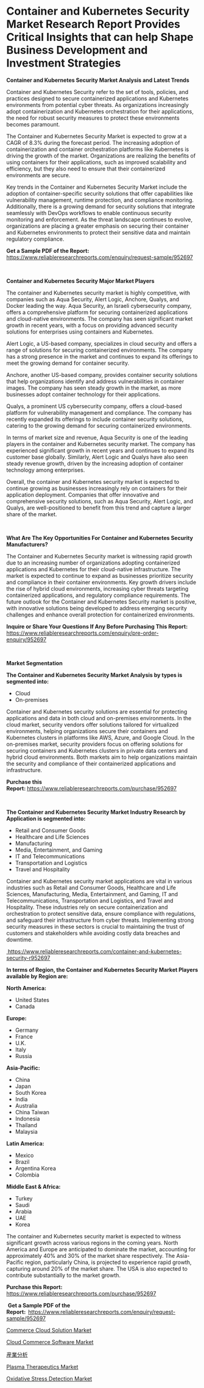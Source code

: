 <p><h1>Container and Kubernetes Security Market Research Report Provides Critical Insights that can help Shape Business Development and Investment Strategies</h1></p><p><strong>Container and Kubernetes Security Market Analysis and Latest Trends</strong></p>
<p><p>Container and Kubernetes Security refer to the set of tools, policies, and practices designed to secure containerized applications and Kubernetes environments from potential cyber threats. As organizations increasingly adopt containerization and Kubernetes orchestration for their applications, the need for robust security measures to protect these environments becomes paramount.</p><p>The Container and Kubernetes Security Market is expected to grow at a CAGR of 8.3% during the forecast period. The increasing adoption of containerization and container orchestration platforms like Kubernetes is driving the growth of the market. Organizations are realizing the benefits of using containers for their applications, such as improved scalability and efficiency, but they also need to ensure that their containerized environments are secure.</p><p>Key trends in the Container and Kubernetes Security Market include the adoption of container-specific security solutions that offer capabilities like vulnerability management, runtime protection, and compliance monitoring. Additionally, there is a growing demand for security solutions that integrate seamlessly with DevOps workflows to enable continuous security monitoring and enforcement. As the threat landscape continues to evolve, organizations are placing a greater emphasis on securing their container and Kubernetes environments to protect their sensitive data and maintain regulatory compliance.</p></p>
<p><strong>Get a Sample PDF of the Report:&nbsp;</strong> <a href="https://www.reliableresearchreports.com/enquiry/request-sample/952697">https://www.reliableresearchreports.com/enquiry/request-sample/952697</a></p>
<p>&nbsp;</p>
<p><strong>Container and Kubernetes Security Major Market Players</strong></p>
<p><p>The container and Kubernetes security market is highly competitive, with companies such as Aqua Security, Alert Logic, Anchore, Qualys, and Docker leading the way. Aqua Security, an Israeli cybersecurity company, offers a comprehensive platform for securing containerized applications and cloud-native environments. The company has seen significant market growth in recent years, with a focus on providing advanced security solutions for enterprises using containers and Kubernetes.</p><p>Alert Logic, a US-based company, specializes in cloud security and offers a range of solutions for securing containerized environments. The company has a strong presence in the market and continues to expand its offerings to meet the growing demand for container security.</p><p>Anchore, another US-based company, provides container security solutions that help organizations identify and address vulnerabilities in container images. The company has seen steady growth in the market, as more businesses adopt container technology for their applications.</p><p>Qualys, a prominent US cybersecurity company, offers a cloud-based platform for vulnerability management and compliance. The company has recently expanded its offerings to include container security solutions, catering to the growing demand for securing containerized environments.</p><p>In terms of market size and revenue, Aqua Security is one of the leading players in the container and Kubernetes security market. The company has experienced significant growth in recent years and continues to expand its customer base globally. Similarly, Alert Logic and Qualys have also seen steady revenue growth, driven by the increasing adoption of container technology among enterprises.</p><p>Overall, the container and Kubernetes security market is expected to continue growing as businesses increasingly rely on containers for their application deployment. Companies that offer innovative and comprehensive security solutions, such as Aqua Security, Alert Logic, and Qualys, are well-positioned to benefit from this trend and capture a larger share of the market.</p></p>
<p>&nbsp;</p>
<p><strong>What Are The Key Opportunities For Container and Kubernetes Security Manufacturers?</strong></p>
<p><p>The Container and Kubernetes Security market is witnessing rapid growth due to an increasing number of organizations adopting containerized applications and Kubernetes for their cloud-native infrastructure. The market is expected to continue to expand as businesses prioritize security and compliance in their container environments. Key growth drivers include the rise of hybrid cloud environments, increasing cyber threats targeting containerized applications, and regulatory compliance requirements. The future outlook for the Container and Kubernetes Security market is positive, with innovative solutions being developed to address emerging security challenges and enhance overall protection for containerized environments.</p></p>
<p><strong>Inquire or Share Your Questions If Any Before Purchasing This Report:</strong> <a href="https://www.reliableresearchreports.com/enquiry/pre-order-enquiry/952697">https://www.reliableresearchreports.com/enquiry/pre-order-enquiry/952697</a></p>
<p>&nbsp;</p>
<p><strong>Market Segmentation</strong></p>
<p><strong>The Container and Kubernetes Security Market Analysis by types is segmented into:</strong></p>
<p><ul><li>Cloud</li><li>On-premises</li></ul></p>
<p><p>Container and Kubernetes security solutions are essential for protecting applications and data in both cloud and on-premises environments. In the cloud market, security vendors offer solutions tailored for virtualized environments, helping organizations secure their containers and Kubernetes clusters in platforms like AWS, Azure, and Google Cloud. In the on-premises market, security providers focus on offering solutions for securing containers and Kubernetes clusters in private data centers and hybrid cloud environments. Both markets aim to help organizations maintain the security and compliance of their containerized applications and infrastructure.</p></p>
<p><strong>Purchase this Report:&nbsp;</strong><a href="https://www.reliableresearchreports.com/purchase/952697">https://www.reliableresearchreports.com/purchase/952697</a></p>
<p>&nbsp;</p>
<p><strong>The Container and Kubernetes Security Market Industry Research by Application is segmented into:</strong></p>
<p><ul><li>Retail and Consumer Goods</li><li>Healthcare and Life Sciences</li><li>Manufacturing</li><li>Media, Entertainment, and Gaming</li><li>IT and Telecommunications</li><li>Transportation and Logistics</li><li>Travel and Hospitality</li></ul></p>
<p><p>Container and Kubernetes security market applications are vital in various industries such as Retail and Consumer Goods, Healthcare and Life Sciences, Manufacturing, Media, Entertainment, and Gaming, IT and Telecommunications, Transportation and Logistics, and Travel and Hospitality. These industries rely on secure containerization and orchestration to protect sensitive data, ensure compliance with regulations, and safeguard their infrastructure from cyber threats. Implementing strong security measures in these sectors is crucial to maintaining the trust of customers and stakeholders while avoiding costly data breaches and downtime.</p></p>
<p><a href="https://www.reliableresearchreports.com/container-and-kubernetes-security-r952697">&nbsp;https://www.reliableresearchreports.com/container-and-kubernetes-security-r952697</a></p>
<p><strong>In terms of Region, the Container and Kubernetes Security Market Players available by Region are:</strong></p>
<p>
    <p> <strong> North America: </strong>
        <ul>
            <li>United States</li>
            <li>Canada</li>
        </ul>
        </p> 
    <p> <strong> Europe: </strong>
        <ul>
            <li>Germany</li>
            <li>France</li>
            <li>U.K.</li>
            <li>Italy</li>
            <li>Russia</li>
        </ul>
        </p> 
    <p> <strong> Asia-Pacific: </strong>
        <ul>
            <li>China</li>
            <li>Japan</li>
            <li>South Korea</li>
            <li>India</li>
            <li>Australia</li>
            <li>China Taiwan</li>
            <li>Indonesia</li>
            <li>Thailand</li>
            <li>Malaysia</li>
        </ul>
        </p> 
    <p> <strong> Latin America: </strong>
        <ul>
            <li>Mexico</li>
            <li>Brazil</li>
            <li>Argentina Korea</li>
            <li>Colombia</li>
        </ul>
        </p> 
    <p> <strong> Middle East & Africa: </strong>
        <ul>
            <li>Turkey</li>
            <li>Saudi</li>
            <li>Arabia</li>
            <li>UAE</li>
            <li>Korea</li>
        </ul>
    </p>
    </p>
<p><p>The container and Kubernetes security market is expected to witness significant growth across various regions in the coming years. North America and Europe are anticipated to dominate the market, accounting for approximately 40% and 30% of the market share respectively. The Asia-Pacific region, particularly China, is projected to experience rapid growth, capturing around 20% of the market share. The USA is also expected to contribute substantially to the market growth.</p></p>
<p><strong>Purchase this Report: </strong><a href="https://www.reliableresearchreports.com/purchase/952697">https://www.reliableresearchreports.com/purchase/952697</a></p>
<p>&nbsp;<strong>Get a Sample PDF of the Report:&nbsp;&nbsp;</strong><a href="https://www.reliableresearchreports.com/enquiry/request-sample/952697">https://www.reliableresearchreports.com/enquiry/request-sample/952697</a></p>
<p><strong></strong></p>
<p><p><a href="https://github.com/nicholepatriciadoylenwnrjr0/Market-Research-Report-List-2/blob/main/commerce-cloud-solution-market.md">Commerce Cloud Solution Market</a></p><p><a href="https://github.com/gamblestampleyjenny50m5sl6/Market-Research-Report-List-2/blob/main/cloud-commerce-software-market.md">Cloud Commerce Software Market</a></p><p><a href="https://github.com/nemesis2824/Market-Research-Report-List-1/blob/main/312611454285.md">産業分析</a></p><p><a href="https://www.linkedin.com/pulse/plasma-therapeutics-market-insight-trends-growth-forecasted-gvpse">Plasma Therapeutics Market</a></p><p><a href="https://www.linkedin.com/pulse/oxidative-stress-detection-market-size-trends-complete-7dyue">Oxidative Stress Detection Market</a></p></p>